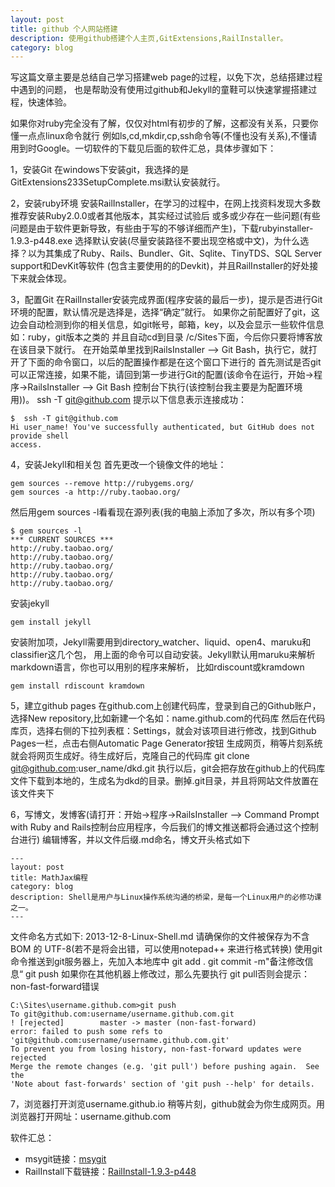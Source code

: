 ```yaml
---
layout: post
title: github 个人网站搭建
description: 使用github搭建个人主页,GitExtensions,RailInstaller。
category: blog
---
```

写这篇文章主要是总结自己学习搭建web page的过程，以免下次，总结搭建过程中遇到的问题，
也是帮助没有使用过github和Jekyll的童鞋可以快速掌握搭建过程，快速体验。

如果你对ruby完全没有了解，仅仅对html有初步的了解，这都没有关系，只要你懂一点点linux命令就行
例如ls,cd,mkdir,cp,ssh命令等(不懂也没有关系),不懂请用到时Google。一切软件的下载见后面的软件汇总，具体步骤如下：

1，安装Git
在windows下安装git，我选择的是GitExtensions233SetupComplete.msi默认安装就行。

2，安装ruby环境
安装RailInstaller，在学习的过程中，在网上找资料发现大多数推荐安装Ruby2.0.0或者其他版本，其实经过试验后
或多或少存在一些问题(有些问题是由于软件更新导致，有些由于写的不够详细而产生)，下载rubyinstaller-1.9.3-p448.exe
选择默认安装(尽量安装路径不要出现空格或中文)，为什么选择？以为其集成了Ruby、Rails、Bundler、Git、Sqlite、TinyTDS、SQL Server support和DevKit等软件
(包含主要使用的的Devkit)，并且RailInstaller的好处接下来就会体现。

3，配置Git
在RailInstaller安装完成界面(程序安装的最后一步)，提示是否进行Git环境的配置，默认情况是选择是，选择“确定”就行。
如果你之前配置好了git，这边会自动检测到你的相关信息，如git帐号，邮箱，key，以及会显示一些软件信息如：ruby，git版本之类的
并且自动cd到目录 /c/Sites下面，今后你只要将博客放在该目录下就行。
在开始菜单里找到RailsInstaller –> Git Bash，执行它，就打开了下面的命令窗口，以后的配置操作都是在这个窗口下进行的
首先测试是否git可以正常连接，如果不能，请回到第一步进行Git的配置(该命令在运行，开始->程序->RailsInstaller –> Git Bash 控制台下执行(该控制台我主要是为配置环境用))。
	ssh -T git@github.com
提示以下信息表示连接成功：

	$  ssh -T git@github.com
	Hi user_name! You've successfully authenticated, but GitHub does not provide shell
	access.
	
4，安装Jekyll和相关包
首先更改一个镜像文件的地址：

	gem sources --remove http://rubygems.org/
	gem sources -a http://ruby.taobao.org/
	
然后用gem sources -l看看现在源列表(我的电脑上添加了多次，所以有多个项)
	
	$ gem sources -l
	*** CURRENT SOURCES ***
	http://ruby.taobao.org/
	http://ruby.taobao.org/
	http://ruby.taobao.org/
	http://ruby.taobao.org/
	http://ruby.taobao.org/

安装jekyll

	gem install jekyll
	
安装附加项，Jekyll需要用到directory_watcher、liquid、open4、maruku和classifier这几个包，
用上面的命令可以自动安装。Jekyll默认用maruku来解析markdown语言，你也可以用别的程序来解析，
比如rdiscount或kramdown

	gem install rdiscount kramdown

5，建立github pages
在github.com上创建代码库，登录到自己的Github账户，选择New repository,比如新建一个名如：name.github.com的代码库
然后在代码库页，选择右侧的下拉列表框：Settings，就会对该项目进行修改，找到Github Pages一栏，点击右侧Automatic Page Generator按钮
生成网页，稍等片刻系统就会将网页生成好。待生成好后，克隆自己的代码库
	git clone git@github.com:user_name/dkd.git
执行以后，git会把存放在github上的代码库文件下载到本地的，生成名为dkd的目录。删掉.git目录，并且将网站文件放置在该文件夹下

6，写博文，发博客(请打开：开始->程序->RailsInstaller –> Command Prompt with Ruby and Rails控制台应用程序，今后我们的博文推送都将会通过这个控制台进行)
编辑博客，并以文件后缀.md命名，博文开头格式如下

	---
	layout: post
	title: MathJax编程
	category: blog
	description: Shell是用户与Linux操作系统沟通的桥梁，是每一个Linux用户的必修功课之一。
	---

文件命名方式如下:
	2013-12-8-Linux-Shell.md
请确保你的文件被保存为不含 BOM 的 UTF-8(若不是将会出错，可以使用notepad++ 来进行格式转换) 
使用git命令推送到git服务器上，先加入本地库中
	git add .
	git commit -m"备注修改信息“
	git push
如果你在其他机器上修改过，那么先要执行 git pull否则会提示： non-fast-forward错误

	C:\Sites\username.github.com>git push
	To git@github.com:username/username.github.com.git
	! [rejected]        master -> master (non-fast-forward)
	error: failed to push some refs to 'git@github.com:username/username.github.com.git'
	To prevent you from losing history, non-fast-forward updates were rejected
	Merge the remote changes (e.g. 'git pull') before pushing again.  See the
	'Note about fast-forwards' section of 'git push --help' for details.
7，浏览器打开浏览username.github.io
稍等片刻，github就会为你生成网页。用浏览器打开网址：username.github.com


软件汇总：
- msygit链接：[msygit][msygit]
- RailInstall下载链接：[RailInstall-1.9.3-p448][rail]

[msygit]: http://code.google.com/p/msysgit/downloads/list
[rail]: http://inwake.com/ypchen/files/upload/railsinstaller-2.0.1.exe
